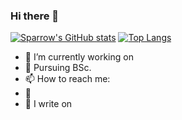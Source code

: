 ### Hi there 👋

[![Sparrow's GitHub stats](https://github-readme-stats.vercel.app/api?username=SparrowTheWalker&theme=radical&show_icons=true)](https://github.com/anuraghazra/github-readme-stats)  [![Top Langs](https://github-readme-stats.vercel.app/api/top-langs/?username=SparrowTheWalker&theme=radical&show_icons=true)](https://github.com/anuraghazra/github-readme-stats)


- 🔭 I’m currently working on 
- 🌱 Pursuing BSc. 
- 📫 How to reach me: 
- 🤠 
- 📖 I write on  
